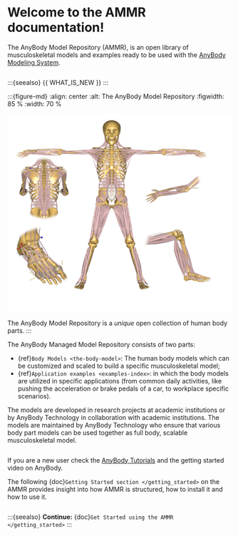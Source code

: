 # Welcome to the AMMR documentation!

The AnyBody Model Repository (AMMR), is an open library of
musculoskeletal models and examples ready to be used with the [AnyBody Modeling
System][anybody modeling system].

```{rst-class} float-right
```

:::{seealso}
{{ WHAT_IS_NEW }}
:::

:::{figure-md} 
:align: center
:alt: The AnyBody Model Repository
:figwidth: 85 %
:width: 70 %

![The AnyBody Model Repository](_static/ammr_bodyparts.png)

The AnyBody Model Repository is a *unique* open collection of human body parts.
:::

The AnyBody Managed Model Repository consists of two parts:

- {ref}`Body Models <the-body-model>`: The human body models which can be
  customized and scaled to build a specific musculoskeletal model;
- {ref}`Application examples <examples-index>`: in which the body models are
  utilized in specific applications (from common daily activities,
  like pushing the acceleration or brake pedals of a car, to workplace
  specific scenarios).

The models are developed in research projects at academic institutions or by
AnyBody Technology in collaboration with academic institutions. The models are
maintained by AnyBody Technology who ensure that various body part models can
be used together as full body, scalable musculoskeletal model.

```{rubric} First time you're using AMMR?
```

If you are a new user check the [AnyBody Tutorials](https://anyscript.org/tutorials) and the getting started video on AnyBody.

The following {doc}`Getting Started section </getting_started>` on the AMMR provides insight into how AMMR is structured, how to
install it and how to use it.

```{rst-class} without-title
```

:::{seealso}
**Continue:** {doc}`Get Started using the AMMR </getting_started>`
:::

[anybody modeling system]: https://www.anybodytech.com/software/ams/
